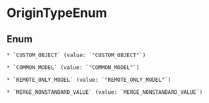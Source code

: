 
# OriginTypeEnum

## Enum


    * `CUSTOM_OBJECT` (value: `"CUSTOM_OBJECT"`)

    * `COMMON_MODEL` (value: `"COMMON_MODEL"`)

    * `REMOTE_ONLY_MODEL` (value: `"REMOTE_ONLY_MODEL"`)

    * `MERGE_NONSTANDARD_VALUE` (value: `MERGE_NONSTANDARD_VALUE`)


